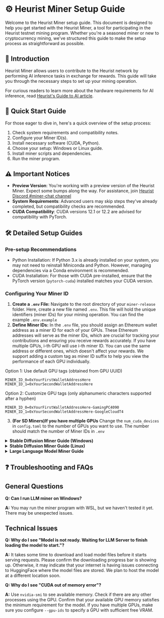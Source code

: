# ⚙️ Heurist Miner Setup Guide

Welcome to the Heurist Miner setup guide. This document is designed to help you get started with the Heurist Miner, a tool for participating in the Heurist testnet mining program. Whether you're a seasoned miner or new to cryptocurrency mining, we've structured this guide to make the setup process as straightforward as possible.

## 📖 Introduction

Heurist Miner allows users to contribute to the Heurist network by performing AI inference tasks in exchange for rewards. This guide will take you through the necessary steps to set up your mining operation.

For curious readers to learn more about the hardware requirements for AI inference, read [Heurist's Guide to AI article](https://heuristai.medium.com/heurists-guide-to-ai-beginner-s-series-part-2-db77458a62dd).

## 🚀 Quick Start Guide

For those eager to dive in, here's a quick overview of the setup process:

1. Check system requirements and compatibility notes.
2. Configure your Miner ID(s).
3. Install necessary software (CUDA, Python).
4. Choose your setup: Windows or Linux guide.
5. Install miner scripts and dependencies.
6. Run the miner program.

## ⚠️ Important Notices

- **Preview Version**: You're working with a preview version of the Heurist Miner. Expect some bumps along the way. For assistance, join [Heurist Discord #miner-chat channel]( https://discord.com/invite/heuristai)
- **System Requirements**: Advanced users may skip steps they've already completed, but compatibility checks are recommended.
- **CUDA Compatibility**: CUDA versions 12.1 or 12.2 are advised for compatibility with PyTorch.

## 🛠️ Detailed Setup Guides

### Pre-setup Recommendations

- Python Installation: If Python 3.x is already installed on your system, you may not need to reinstall Miniconda and Python. However, managing dependencies via a Conda environment is recommended.
- CUDA Installation: For those with CUDA pre-installed, ensure that the PyTorch version (`pytorch-cuda`) installed matches your CUDA version.


### Configuring Your Miner ID

1. **Create a `.env` File:** Navigate to the root directory of your `miner-release` folder. Here, create a new file named `.env`. This file will hold the unique identifiers (miner IDs) for your mining operation. You can find the example `.env.example`
2. **Define Miner IDs:** In the `.env` file, you should assign an Ethereum wallet address as a miner ID for each of your GPUs. These Ethereum addresses will serve as the miner IDs, which are crucial for tracking your contributions and ensuring you receive rewards accurately. If you have multiple GPUs, i-th GPU will use i-th miner ID. You can use the same address or different ones, which doesn't affect your rewards. We support adding a custom tag as miner ID suffix to help you view the performance of each GPU individually.

Option 1: Use default GPU tags (obtained from GPU UUID)
```plaintext
MINER_ID_0=0xYourFirstWalletAddressHere
MINER_ID_1=0xYourSecondWalletAddressHere
```

Option 2: Customize GPU tags (only alphanumeric characters supported after a hyphen)
```plaintext
MINER_ID_0=0xYourFirstWalletAddressHere-GamingPC4090
MINER_ID_1=0xYourSecondWalletAddressHere-GoogleCloudT4
```


3. **(For SD Miners)If you have multiple GPUs** Change the `num_cuda_devices` in `config.toml` to the number of GPUs you want to use. The number should match the number of Miner IDs in `.env`

<details>
<summary><b>Stable Diffusion Miner Guide (Windows)</b></summary>

#### Step 1. (Optional) Update GPU drivers

1. Go to the [NVIDIA Driver Downloads](https://www.nvidia.com/Download/index.aspx) page.

2. Select your GPU model and OS.

3. Download and install the latest driver. Restart your PC if necessary.

#### Step 2. Install Miniconda

1. Download the Miniconda Installer. 
- Visit the [Miniconda Downloads page](https://docs.conda.io/projects/miniconda/en/latest/). 
- Get the latest Windows 64-bit version for Python 3.11.
conda activate pytorch-gpu-python-3-10.
#### Step 3. Create a Conda Environment

1. Open a command prompt (Win + X > “Command Prompt”).

2. Create the Environment:
- Type `conda create --name gpu-3-11 python=3.11` (or choose your Python version).
- Press Enter and wait for the process to finish.

3. Activate the Environment
- Type `conda activate gpu-3-11`

#### Step 4: Install CUDA Toolkit
1. Download and Install CUDA:
- Visit the [CUDA Toolkit 12.1 download page](https://developer.nvidia.com/cuda-12-1-0-download-archive?target_os=Windows&target_arch=x86_64&target_version=11&target_type=exe_local).
- Select your OS version.
- Download and install it by following the prompts.

#### Step 5: Install PyTorch with GPU Support
1. Go to the [PyTorch Install Page](https://pytorch.org/get-started/locally/).
- Set Your Preferences: Choose PyTorch, Conda, CUDA 12.1
- Install PyTorch: Copy the generated command (like `conda install pytorch torchvision torchaudio pytorch-cuda=12.1 -c pytorch -c nvidia`). Paste it in the Command Prompt and hit Enter.

#### Step 6: Download Miner Scripts
1. Run `git clone https://github.com/heurist-network/miner-release` in command prompt. Or Click "Code -> Download ZIP" in this [Github repo - miner-release](https://github.com/heurist-network/miner-release) to download miner scripts.

#### Step 7: Install Dependencies from `requirements.txt`

1. Open Your Command Prompt
- Make sure you're still in your Conda environment. If not, activate it again with `conda activate gpu-3-11`

2. Navigate to `miner-release` folder
- Use the cd command to change directories to where `requirements.txt` is located. For example, `cd C:\Users\YourUsername\Documents\miner-release`.

3. Install Dependencies:
- `Run the command pip install -r requirements.txt`. This command tells pip (Python's package installer) to install all the packages listed in your requirements.txt file.

#### Step 8. Configuring Your Miner ID with a .env File
See the top of this guide.

#### Step 9. Run the miner program
1. Run `python3 sd-miner-v1.x.x.py` (select the latest version of file) in Conda environment command prompt.

2. Type `yes` when the program prompts you to download model files. It will take a while to download all models. The program will start processing automatically once it completes downloading.

#### Step 10. (Optional) Enhancing Your Mining Experience with CLI Options
To optimize and customize your mining operations, you can utilize the following command line interface (CLI) options when starting the miner:

#### `--log-level`
Control the verbosity of the miner's log messages by setting the log level. Available options are `DEBUG`, `INFO` (default), `WARNING`, `ERROR`, and `CRITICAL`.
#### `--auto-confirm`
Automate the download confirmation process, especially useful in automated setups. Use `yes` to auto-confirm or stick with `no` (default) for manual confirmation.
#### `--exclude-sdxl`
Exclude SDXL models. Recommended for Laptop GPUs, 3060, 4060, or if you are running LLM miner alongside SD miner on a same GPU, or if your available VRAM is less than 10GB. SDXL models consumes more resources (and they also earn more rewards). Turning it off will prevent performance issues or crashes on slower GPUs.

**Usage Example:**

To enable debug-level logging and auto-confirm:
```bash
python sd-miner.py --log-level DEBUG --auto-confirm yes
```

To exclude SDXL models:
```bash
python sd-miner.py --exclude-sdxl
```

Congratulations! 🌟 You're now set to serve image generation requests. You don't need to keep it up 24/7. Feel free to close the program whenever you need your GPU like playing video games or streaming videos.

</details>

<details>
<summary><b>Stable Diffusion Miner Guide (Linux)</b></summary>
This guide assumes you're familiar with the terminal and basic Linux commands. Most steps are similar to the Windows setup, with adjustments for Linux-specific commands and environments.

- Python Installation: If Python 3.x is already installed, you can skip the Miniconda installation. However, using Miniconda or Conda to manage dependencies is still recommended.
- CUDA: If CUDA is previously installed, ensure the PyTorch installation matches your CUDA version.

### Step 1. Update GPU drivers (Optional)
- Use your Linux distribution's package manager or download drivers directly from the [NVIDIA Driver Downloads](https://www.nvidia.com/Download/index.aspx). For Ubuntu, you might use commands like `sudo apt update` and `sudo ubuntu-drivers autoinstall`.

### Step 2. Install Miniconda or Conda (Optional)
- Download the Miniconda installer for Linux from the [Miniconda Downloads page](https://docs.anaconda.com/free/miniconda/).
- Use the command line to run the installer.
  
### Step 3. Create a Conda Environment
- Open a terminal.
- Create a new environment with `conda create --name gpu-3-11 python=3.11`.
- Activate the environment using `conda activate gpu-3-11`.

### Step 4: Install CUDA Toolkit
- Install CUDA from the [CUDA Toolkit download page](https://developer.nvidia.com/cuda-12-1-0-download-archive) appropriate for your Linux distribution. Follow the installation instructions provided on the NVIDIA website.

### Step 5: Install PyTorch with GPU Support
- Visit the [PyTorch installation guide](https://pytorch.org/get-started/locally/), set preferences for Linux, Conda, and the appropriate CUDA version.
- Use the provided command in the page, such as `conda install pytorch torchvision torchaudio pytorch-cuda=12.1 -c pytorch -c nvidia`, in your terminal.

### Step 6: Download Miner Scripts
- Use Git to clone the miner scripts repository with `git clone https://github.com/heurist-network/miner-release`. Alternatively, download the ZIP from the GitHub page and extract it.
  
### Step 7: Install Dependencies from requirements.txt
- Ensure you're in the Conda environment (`conda activate gpu-3-11`).
- Navigate to the miner-release directory.
- Install dependencies with `pip install -r requirements.txt`.

### Step 8. Configure your Miner ID
Use `.env` in the miner-release folder to set a unique miner_id for each GPU. (See the top of this guide. This is very important for tracking your contribution!)

### Step 9. Run the miner program
- Execute the miner script with `python3 sd-miner-v1.x.x.py` (select the latest version) in your terminal. Agree to download model files when prompted.

### Step 10. (Optional) Enhancing Your Mining Experience with CLI Options
To optimize and customize your mining operations, you can utilize the following command line interface (CLI) options when starting the miner:

#### `--log-level`
Control the verbosity of the miner's log messages by setting the log level. Available options are `DEBUG`, `INFO` (default), `WARNING`, `ERROR`, and `CRITICAL`.
#### `--auto-confirm`
Automate the download confirmation process, especially useful in automated setups. Use `yes` to auto-confirm or stick with `no` (default) for manual confirmation.
#### `--exclude-sdxl`
Exclude SDXL models. Recommended for Laptop GPUs, 3060, 4060, or if you are running LLM miner alongside SD miner on a same GPU, or if your available VRAM is less than 10GB. SDXL models consumes more resources (and they also earn more rewards). Turning it off will prevent performance issues or crashes on slower GPUs.

**Usage Example:**

To enable debug-level logging and auto-confirm:
```bash
python sd-miner.py --log-level DEBUG --auto-confirm yes
```

To exclude SDXL models:
```bash
python sd-miner.py --exclude-sdxl
```
  
### Additional Linux-Specific Tips:
- Use `screen` or `tmux` to keep the miner running in the background, especially when connected via SSH.

</details>

<details>
<summary><b>Large Language Model Miner Guide</b></summary>

We use [vLLM](https://docs.vllm.ai/en/latest/), a fast and easy-to-use library for LLM inference and serving. We have only tested the miner program on Linux.

### Prerequisites
- Make sure you have CUDA driver installed. We recommend using NVIDIA drivers with CUDA version 12.1 or 12.2. Other versions may probably work fine. Use `nvidia-smi` command to check CUDA version.
- You need enough disk space. You can find model size in [heurist-models repo](https://github.com/heurist-network/heurist-models/blob/main/models.json). Use `df -h` to see available disk space.
- You must be able to access [HuggingFace](https://huggingface.co/) from internet.

### Select a Model ID
LLMs typically consume a large amount of VRAM (Video Memory) of your GPU. Larger models have higher VRAM requirements and also have higher rewards. Read [Miner Guide Docs](https://docs.heurist.ai/guides/miner-guide) to choose a model that fits your hardware.

### Run the Setup Script
```bash
chmod +x llm-miner-starter.sh
./llm-miner-starter.sh <model_id> --miner-id-index 0 --port 8000 --gpu-ids 0
```

`model_id` is mandatory. For example, `openhermes-2.5-mistral-7b-gptq` is the smallest model that we support. It requires 12GB VRAM.

#### Meaning of Optional CLI arguments
- `--miner-id-index` specifies the index of miner_id in `.env` file to use. Default is 0 (using the first address configured)
- `--port` specifies the port to communicate with vLLM process. Default is 8000. Change this if this port is occupied.
- `--gpu-ids` specifies the GPU ID to use. Default is 0. Change this if you have multiple GPUs and want to use a different one.
#### Example startup command

To use default options:
```bash
./llm-miner-starter.sh openhermes-2.5-mistral-7b-gptq
```

To use the second address with custom port and GPU ID
```bash
./llm-miner-starter.sh openhermes-2.5-mistral-7b-gptq --miner-id-index 1 --port 8001 --gpu-ids 1
```

To deploy large models across multiple GPU instances
```bash
./llm-miner-starter.sh openhermes-mixtral-8x7b-gptq --miner-id-index 0 --port 8000 --gpu-ids 0,1
```

### If you have trouble downloading
The first time that the miner program starts up will take a long time because it needs to download the model file. You should see progress bars in the command line output. Models are saved in `$HOME/.cache/huggingface` by default. If download progress is interrupted or throws an error, press "Ctrl+C" to stop the starter script and retry. If it's still stuck, delete `$HOME/.cache/huggingface` and try again.

### If you are running 8x7b or 34b or 70b model
We notice that 8x7b, 34b, 70b model loading might take very long time (up to 1 hour) on some devices. If you keep seeing "Model is not ready" and if you don't see any error during downloading, you should wait for some more time.

### Reference table demonstrating model id and vram usage
| Model ID | VRAM Usage (GB) |
|----------|-----------------|
| openhermes-2.5-mistral-7b-gptq  | 10               |
| mistralai/mistral-7b-instruct-v0.2       | 15               |
| openhermes-2-pro-mistral-7b     | 15               |
| (recommended) dolphin-2.9-llama3-8b     | 17               |
| mistralai/mixtral-8x7b-instruct-v0.1 | 28               | 
| (recommended) openhermes-mixtral-8x7b-gptq | 28        |
| openhermes-2-yi-34b-gptq       | 37               |
| meta-llama/llama-2-70b-chat              | 41               |

</details>

## ❓ Troubleshooting and FAQs

## General Questions

**Q: Can I run LLM miner on Windows?** 

**A:** You may run the miner program with WSL, but we haven't tested it yet. There may be unexpected issues.

## Technical Issues

**Q: Why do I see "Model is not ready. Waiting for LLM Server to finish loading the model to start."?**  

**A:** It takes some time to download and load model files before it starts serving requests. Please confirm the downloading progress bar is showing up. Otherwise, it may indicate that your internet is having issues connecting to HuggingFace where the model files are stored. We plan to host the model at a different location soon.

**Q: Why do I see "CUDA out of memory error"?**  

**A:** Use `nvidia-smi` to see available memory. Check if there are any other processes using the GPU. Confirm that your available GPU memory satisfies the minimum requirement for the model. If you have multiple GPUs, make sure you configure `--gpu-ids` to specify a GPU with sufficient free VRAM.
